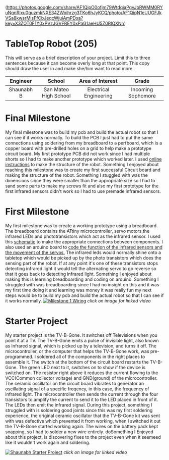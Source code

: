 (https://photos.google.com/share/AF1QipO0ofjm79WtdqiaPgvJbRWMM0RYuNqnRIxu0quzmkNXE34ZWxihrzg3TKo6hJyKCQ/photo/AF1QipN1eUUGFJkVSa8kwsrMisFfCbJeqcWjuiAmPDxa?key=X3ZOT0F1Y0xPVzJGVFREY0xPaG1aeHU5Z0RIQXNn)
# TableTop Robot (205)
This will serve as a brief description of your project. Limit this to three sentences because it can become overly long at that point. This copy should draw the user in and make she/him want to read more.

| **Engineer** | **School** | **Area of Interest** | **Grade** |
|:--:|:--:|:--:|:--:|
| Shaunabh B | San Mateo High School | Electrical Engineering | Incoming Sophomore


  
# Final Milestone
My final milestone was to build my pcb and build the actual robot so that I can see if it works normally. To build the PCB I just had to put the same connections using soldering from my breadboard to a perfboard, which is a copper board with pre-drilled holes on a grid to help make a prototype circuit board. My first prototype PCB did not work since I had multiple shorts so I had to make another prototype which worked later. I used [online instructions](https://www.instructables.com/Tiny-Wanderer-A-Table-Top-Robot/) to make the structure of the robot. Something I enjoyed about reaching this milestone was to create my first successful Circuit board and making the structure of the robot. Something I stuggled with was the dimensions since they were smaller than the appropriate size so I had to sand some parts to make my screws fit and also my first prototype for the first infrared sensors didn't work so I had to use premade infrared sensors.



# First Milestone
My first milestone was to create a working prototype using a breadboard. The breadboard contains the ATtiny microcontroller, servo motors,the infrared LEDs and phototransistors which act as the infrared sensor. I used this [schematic](https://github.com/BlueStamp-Engineering-2022/Shaunabh_BSE_Project/blob/f8d4d848aaaa821004db3e821adecc59988f2757/Schematic.pdf) to make the appropriate connections between components. I also used an arduino board to [code the function of the infrared sensors and the movement of the servos.](https://github.com/BlueStamp-Engineering-2022/Shaunabh_BSE_Project/blob/a1d07006e6e79339a3740421a67f5c24dbfb9e40/Tabletop_robot.ino) The infrared leds would normally shine onto a tabletop which would be picked up by the photo transistors which does the sensing part of the robot. If at any point it's one of these transistors stops detecting infrared light it would tell the alternating servo to go reverse so that it goes back to detecting infrared light. Something I enjoyed about making this is learning breadboarding and coding on arduino. Something I struggled with was breadboarding since I had no insight on this and it was my first time doing it and learning was money it was really fun my next steps would be to build my pcb and build the actual robot so that I can see if it works normally.
[![Milestone 1 Wiring](https://res.cloudinary.com/dbuxx0uql/image/upload/v1657554964/20220708_112955_uhk9om.jpg)](https://www.youtube.com/watch?v=vzuAO6n93tA "Shaunabh Milestone 1")
*click on image for linked video*
# Starter Project
My starter project is the TV-B-Gone. It switches off Televisions when you point it at a TV. The TV-B-Gone emits a pulse of invisible light, also known as Infrared signal, which is picked up by a television, and turns it off. The microcontroller, or the computer that helps the TV-B-Gone work, was pre-programmed. I soldered all of the components in the right places to assemble it. The switch at the bottom of the circuit board restarts the TV-B-Gone. The green LED next to it, switches on to show if the device is switched on. The resistor right above it reduces the current flowing to the VCC(Common collector voltage) and GND(ground) of the microcontroller. The ceramic oscillator on the circuit board vibrates to generator an oscillating signal of a specific freqency, in this case, the frequency of infrared light. The microcontroller then sends the current through the four transistors to amplify the current to send it to the LED placed in front of it. The LEDs then emit the infrared signal. During this project, something I struggled with is soldering good joints since this was my first soldering experience, the original ceramic oscillator that the TV-B-Gone kit was sent with was defective which prevented it from working, when I switched it out the TV-B-Gone started working again. The wires on the battery pack kept snapping, so I had to solder a new wire entirely. doSomething I Enjoyed about this project, is discovering fixes to the project even when it seemeed like it wouldn't work again and soldering.

[![Shaunabh Starter Project](https://res.cloudinary.com/dbuxx0uql/image/upload/v1657728809/20220708_115729_lcatec.jpg)](https://www.youtube.com/watch?v=WTV-NTjOOtQ "Shaunabh Starter Project")
*click on image for linked video*
